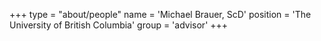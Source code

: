 +++
type = "about/people"
name = 'Michael Brauer, ScD'
position = 'The University of British Columbia'
group = 'advisor'
+++
